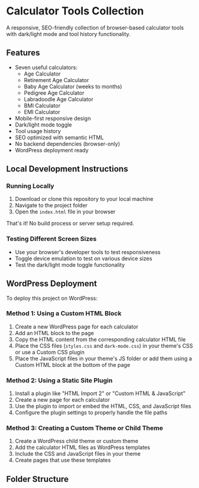# Calculator Tools Collection

A responsive, SEO-friendly collection of browser-based calculator tools with dark/light mode and tool history functionality.

## Features

- Seven useful calculators:
  - Age Calculator
  - Retirement Age Calculator
  - Baby Age Calculator (weeks to months)
  - Pedigree Age Calculator
  - Labradoodle Age Calculator
  - BMI Calculator
  - EMI Calculator
- Mobile-first responsive design
- Dark/light mode toggle
- Tool usage history
- SEO optimized with semantic HTML
- No backend dependencies (browser-only)
- WordPress deployment ready

## Local Development Instructions

### Running Locally

1. Download or clone this repository to your local machine
2. Navigate to the project folder
3. Open the `index.html` file in your browser

That's it! No build process or server setup required.

### Testing Different Screen Sizes

- Use your browser's developer tools to test responsiveness
- Toggle device emulation to test on various device sizes
- Test the dark/light mode toggle functionality

## WordPress Deployment

To deploy this project on WordPress:

### Method 1: Using a Custom HTML Block

1. Create a new WordPress page for each calculator
2. Add an HTML block to the page
3. Copy the HTML content from the corresponding calculator HTML file
4. Place the CSS files (`styles.css` and `dark-mode.css`) in your theme's CSS or use a Custom CSS plugin
5. Place the JavaScript files in your theme's JS folder or add them using a Custom HTML block at the bottom of the page

### Method 2: Using a Static Site Plugin

1. Install a plugin like "HTML Import 2" or "Custom HTML & JavaScript"
2. Create a new page for each calculator
3. Use the plugin to import or embed the HTML, CSS, and JavaScript files
4. Configure the plugin settings to properly handle the file paths

### Method 3: Creating a Custom Theme or Child Theme

1. Create a WordPress child theme or custom theme
2. Add the calculator HTML files as WordPress templates
3. Include the CSS and JavaScript files in your theme
4. Create pages that use these templates

## Folder Structure

